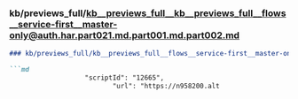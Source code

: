 ### kb/previews_full/kb__previews_full__kb__previews_full__flows__service-first__master-only@auth.har.part021.md.part001.md.part002.md

```md
### kb/previews_full/kb__previews_full__flows__service-first__master-only@auth.har.part021.md.part001.md (part 002)

```md
                   "scriptId": "12665",
                          "url": "https://n958200.alt
```

```

```
